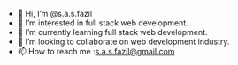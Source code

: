 - 👋 Hi, I’m @s.a.s.fazil
- 👀 I’m interested in full stack web development.
- 🌱 I’m currently learning full stack web development.
- 💞️ I’m looking to collaborate on web development industry.
- 📫 How to reach me :s.a.s.fazil@gmail.com

<!---
sasfazil/sasfazil is a ✨ special ✨ repository because its `README.md` (this file) appears on your GitHub profile.
You can click the Preview link to take a look at your changes.
--->

